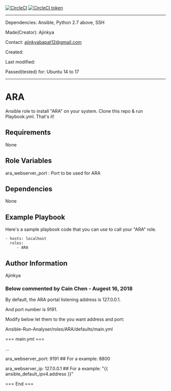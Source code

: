 [![CircleCI](https://circleci.com/gh/AjinkyaBapat/Ansible-Run-Analyser/tree/master.svg?style=svg&circle-token=7f1296f39d95b79a100375ad55a2299c4c77b4a7)](https://circleci.com/gh/AjinkyaBapat/Ansible-Run-Analyser/tree/master) [![CircleCI token](https://img.shields.io/circleci/project/github/RedSparr0w/node-csgo-parser/master.svg?style=plastic)](https://circleci.com/gh/AjinkyaBapat/Ansible-Run-Analyser)

*************************************************************************
Dependencies: Ansible, Python 2.7 above, SSH

Made(Creator): Ajinkya

Contact: ajinkyabapat12@gmail.com

Created:

Last modified:

Passed(tested) for: Ubuntu 14 to 17

*************************************************************************


ARA
=========

Ansible role to install "ARA" on your system.
Clone this repo & run Playbook.yml. That's it!

Requirements
------------

None

Role Variables
--------------

ara_webserver_port : Port to be used for ARA

Dependencies
------------

None

Example Playbook
----------------

Here's a sample playbook code that you can use to call your "ARA" role.

    - hosts: localhost
      roles:
         - ARA

Author Information
------------------

Ajinkya

### Below commented by Cain Chen - Augest 16, 2018 ####

By default, the ARA portal listening address is 127.0.0.1.

And port number is 9191.

Modify below let them to the you want address and port:

Ansible-Run-Analyser/roles/ARA/defaults/main.yml

=== main.yml ===
   
...

ara_webserver_port: 9191      ## For a example: 8800

ara_webserver_ip: 127.0.0.1   ## For a example: "{{ ansible_default_ipv4.address }}"

=== End ===









